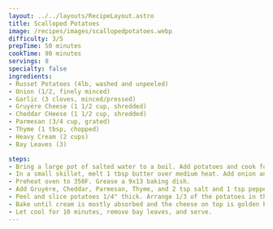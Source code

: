 ```yaml
---
layout: ../../layouts/RecipeLayout.astro
title: Scalloped Potatoes
image: /recipes/images/scallopedpotatoes.webp
difficulty: 3/5
prepTime: 50 minutes
cookTime: 90 minutes
servings: 8
specialty: false
ingredients:
- Russet Potatoes (4lb, washed and unpeeled)
- Onion (1/2, finely minced)
- Garlic (3 cloves, minced/pressed)
- Gruyère Cheese (1 1/2 cup, shredded)
- Cheddar CHeese (1 1/2 cup, shredded)
- Parmesan (3/4 cup, grated)
- Thyme (1 tbsp, chopped)
- Heavy Cream (2 cups)
- Bay Leaves (3)

steps:
- Bring a large pot of salted water to a boil. Add potatoes and cook for 25-30 minutes, removing when still not quite tender. Drain and set aside until they are cool enough to handle (10-15 min).
- In a small skillet, melt 1 tbsp butter over medium heat. Add onion and cook until transluscent and tender, about 5 minutes. Add garlic and cook for an additional 3 minutes. Transfer everything to a medium bowl and let cool.
- Preheat oven to 350F. Grease a 9x13 baking dish.
- Add Gruyère, Cheddar, Parmesan, Thyme, and 2 tsp salt and 1 tsp pepper to the bowl with the onion/garlic mixture. Mix until well combined.
- Peel and slice potatoes 1/4" thick. Arrange 1/3 of the potatoes in the baking dish, overlapping when necessary. Sprinkle 1/3 of the cheese mixture, and continue with two more layers. Top with the remaining cheese. Pour the cream over the top of the potatoes and add bay leaves.
- Bake until cream is mostly absorbed and the cheese on top is golden brown and bubbling, about 1 hour 15 minutes.
- Let cool for 10 minutes, remove bay leaves, and serve.
---
```


